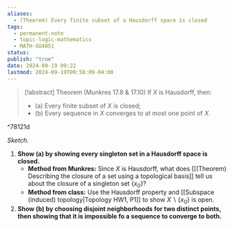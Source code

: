 ```yaml
---
aliases:
  - (Theorem) Every finite subset of a Hausdorff space is closed
tags:
  - permanent-note
  - topic-logic-mathematics
  - MATH-GU4051
status: 
publish: "true"
date: 2024-09-19 09:22
lastmod: 2024-09-19T09:58:09-04:00
---
```


>[!abstract] Theorem (Munkres 17.8 & 17.10)
>If $X$ is Hausdorff, then:
>- (a) Every finite subset of $X$ is closed;
>- (b) Every sequence in $X$ converges to at most one point of $X$.

^78121d

*Sketch.*

1. **Show (a) by showing every singleton set in a Hausdorff space is closed.**
	- **Method from Munkres:** Since $X$ is Hausdorff, what does [[(Theorem) Describing the closure of a set using a topological basis]] tell us about the closure of a singleton set $\{x_0\}$?
	- **Method from class:** Use the Hausdorff property and [[Subspace (induced) topology|Topology HW1, P1]] to show $X \backslash \{ x_0\}$ is open.
1. **Show (b) by choosing disjoint neighborhoods for two distinct points, then showing that it is impossible fo a sequence to converge to both.**
